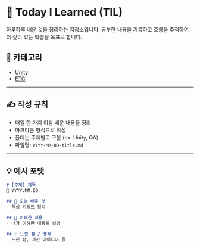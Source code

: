 # 📝 Today I Learned (TIL)

하루하루 배운 것을 정리하는 저장소입니다.
공부한 내용을 기록하고 흐름을 추적하여 더 깊이 있는 학습을 목표로 합니다.

## 📁 카테고리

- [Unity](./Unity)
- [ETC](./etc)

---

## ✍️ 작성 규칙

- 매일 한 가지 이상 배운 내용을 정리
- 마크다운 형식으로 작성
- 폴더는 주제별로 구분 (ex: Unity, QA)
- 파일명: `YYYY-MM-DD-title.md`

---

## 💡 예시 포맷

```md
# [주제] 제목
📅 YYYY.MM.DD

## 📌 오늘 배운 것
- 핵심 키워드 정리

## 🧠 이해한 내용
- 내가 이해한 내용을 설명

## 💡 느낀 점 / 생각
- 느낀 점, 개선 아이디어 등
